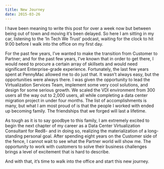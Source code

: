 ```yaml
---
title: New Journey
date: 2015-03-26
---
```


I have been meaning to write this post for over a week now but between being out of town and moving it’s been delayed. So here I am sitting in my car, listening to the ‘In Tech We Trust’ podcast, waiting for the clock to hit 9:00 before I walk into the office on my first day.

For the past few years, I’ve wanted to make the transition from Customer to Partner; and for the past few years, I’ve known that in order to get there, I would need to procure a certain array of skillsets and would need significant Enterprise-grade experience. Fortunately, the last few years spent at PennyMac allowed me to do just that. It wasn’t always easy, but the opportunities were always there. I was given the opportunity to lead the Virtualization Services Team, implement some very cool solutions, and design for some serious growth. We scaled the VDI environment from 300 users all the way out to 2,000 users, all while completing a data center migration project in under four months. The list of accomplishments is many, but what I am most proud of is that the people I worked with ended up becoming family. The friendships that we forged will last a lifetime.

As tough as it is to say goodbye to this family, I am extremely excited to begin the next chapter of my career as a Data Center Virtualization Consultant for Red8- and in doing so, realizing the materialization of a long-standing personal goal. After spending eight years on the Customer side of the fence, I cannot wait to see what the Partner world will show me. The opportunity to work with customers to solve their business challenges brings a level of excitement that is hard to describe.

And with that, it’s time to walk into the office and start this new journey.